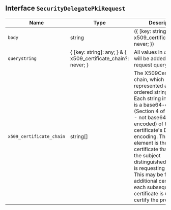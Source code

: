 ## Interface `SecurityDelegatePkiRequest`

| Name | Type | Description |
| - | - | - |
| `body` | string | ({ [key: string]: any; } & { x509_certificate_chain?: never; }) | All values in `body` will be added to the request body. |
| `querystring` | { [key: string]: any; } & { x509_certificate_chain?: never; } | All values in `querystring` will be added to the request querystring. |
| `x509_certificate_chain` | string[] | The X509Certificate chain, which is represented as an ordered string array. Each string in the array is a base64-encoded (Section 4 of RFC4648 - not base64url-encoded) of the certificate's DER encoding. The first element is the target certificate that contains the subject distinguished name that is requesting access. This may be followed by additional certificates; each subsequent certificate is used to certify the previous one. |
